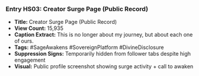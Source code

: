 ### Entry HS03: Creator Surge Page (Public Record)

- **Title:** Creator Surge Page (Public Record)
- **View Count:** 15,935
- **Caption Extract:** This is no longer about my journey, but about each one of ours.
- **Tags:** #SageAwakens #SovereignPlatform #DivineDisclosure
- **Suppression Signs:** Temporarily hidden from follower tabs despite high engagement
- **Visual:** Public profile screenshot showing surge activity + call to awaken
